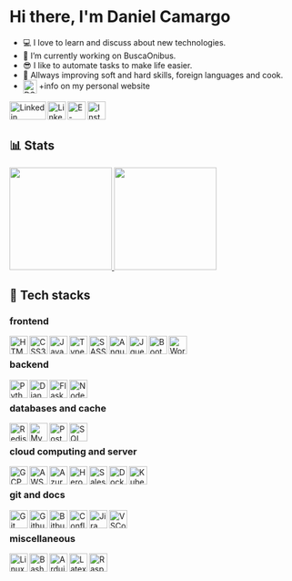 # Hi there, I'm Daniel Camargo
- 💻 I love to learn and discuss about new technologies.
- 🤔 I’m currently working on <a href="https://www.buscaonibus.com.br" rel="dofollow" style="text-decoration: none !important;">BuscaOnibus</a>.
- 😎 I like to automate tasks to make life easier.
- 🚀 Allways improving soft and hard skills, foreign languages and cook.
- <a href="https://www.dscamargo.com.br" rel="dofollow" style="text-decoration: none !important;"><img align="center" width="24px" title="DSC" src="https://www.dscamargo.com.br/assets/ico/favicon-32x32.png"/> +info on my personal website</a>

<img align="left" title="Linkedin" height="32px" width="64px" src="https://www.svgrepo.com/show/450662/blank.svg" /><a href="https://www.linkedin.com/in/daniel13"/><img align="left" title="Linkedin" width="32px" src="https://www.svgrepo.com/show/922/linkedin.svg" /></a> <a href="mailto:daniel.camargo@hotmail.com"><img align="left" title="E-mail" width="32px" src="https://www.svgrepo.com/show/511917/email-1572.svg"/></a>  <a href="https://www.instagram.com/danielcamargo13"><img align="left" title="Instagram" width="32px" src="https://www.svgrepo.com/show/508844/instagram.svg"/></a> 

<br/><br/>

## :bar_chart: Stats

<a href="https://github.com/DanielFloripa">
  <img height="180em" src="https://github-readme-stats.vercel.app/api?username=DanielFloripa&show_icons=true&theme=light" />
  <img height="180em" src="https://github-readme-stats-eight-theta.vercel.app/api/top-langs/?username=DanielFloripa&theme=light&layout=compact" />
</a>

## :muscle: Tech stacks

### frontend
<a href="https://github.com/DanielFloripa">
  <img align="left" width="32px" title="HTML5" src="https://cdn.jsdelivr.net/gh/devicons/devicon/icons/html5/html5-original.svg" />
  <img align="left" width="32px" title="CSS3" src="https://cdn.jsdelivr.net/gh/devicons/devicon/icons/css3/css3-original.svg" />
  <img align="left" width="32px" title="Javascript" src="https://cdn.jsdelivr.net/gh/devicons/devicon/icons/javascript/javascript-original.svg" />
  <img align="left" width="32px" title="Typescript" src="https://cdn.jsdelivr.net/gh/devicons/devicon/icons/typescript/typescript-original.svg" />
  <img align="left" width="32px" title="SASS" src="https://cdn.jsdelivr.net/gh/devicons/devicon/icons/sass/sass-original.svg" />
  <img align="left" width="32px" title="Angular" src="https://cdn.jsdelivr.net/gh/devicons/devicon/icons/angularjs/angularjs-original.svg" />
  <img align="left" width="32px" title="Jquery" src="https://cdn.jsdelivr.net/gh/devicons/devicon/icons/jquery/jquery-original-wordmark.svg" />
  <img align="left" width="32px" title="Bootstrap" src="https://cdn.jsdelivr.net/gh/devicons/devicon/icons/bootstrap/bootstrap-original.svg" />
  <img align="left" width="32px" title="Wordpress" src="https://cdn.jsdelivr.net/gh/devicons/devicon/icons/wordpress/wordpress-original.svg" />
</a><br/>

### backend
<a href="https://github.com/DanielFloripa">
  <img align="left" width="32px" title="Python" src="https://cdn.jsdelivr.net/gh/devicons/devicon/icons/python/python-original.svg" />
  <img align="left" width="32px" title="Django" src="https://cdn.jsdelivr.net/gh/devicons/devicon/icons/django/django-plain.svg" />
  <img align="left" width="32px" title="Flask" src="https://cdn.jsdelivr.net/gh/devicons/devicon/icons/flask/flask-original-wordmark.svg" />
  <img align="left" width="32px" title="Node" src="https://cdn.jsdelivr.net/gh/devicons/devicon/icons/nodejs/nodejs-original.svg" />
</a><br/>

### databases and cache
<a href="https://github.com/DanielFloripa">
  <img align="left" width="32px" title="Redis" src="https://cdn.jsdelivr.net/gh/devicons/devicon/icons/redis/redis-original-wordmark.svg" />
  <img align="left" width="32px" title="MySQL" src="https://cdn.jsdelivr.net/gh/devicons/devicon/icons/mysql/mysql-original.svg" />
  <img align="left" width="32px" title="Postgre SQL" src="https://cdn.jsdelivr.net/gh/devicons/devicon/icons/postgresql/postgresql-original.svg" />
  <img align="left" width="32px" title="SQL Server" src="https://cdn.jsdelivr.net/gh/devicons/devicon/icons/microsoftsqlserver/microsoftsqlserver-plain.svg" />
</a><br/>

### cloud computing and server
<a href="https://github.com/DanielFloripa">
  <img align="left" width="32px" title="GCP" src="https://cdn.jsdelivr.net/gh/devicons/devicon/icons/googlecloud/googlecloud-original.svg" />
  <img align="left" width="32px" title="AWS" src="https://cdn.jsdelivr.net/gh/devicons/devicon@latest/icons/amazonwebservices/amazonwebservices-original-wordmark.svg" />
  <img align="left" width="32px" title="Azure" src="https://cdn.jsdelivr.net/gh/devicons/devicon/icons/azure/azure-original.svg" />
  <img align="left" width="32px" title="Heroku" src="https://cdn.jsdelivr.net/gh/devicons/devicon/icons/heroku/heroku-original.svg" />
  <img align="left" width="32px" title="Salesforce" src="https://cdn.jsdelivr.net/gh/devicons/devicon/icons/salesforce/salesforce-original.svg" />
  <img align="left" width="32px" title="Docker" src="https://cdn.jsdelivr.net/gh/devicons/devicon/icons/docker/docker-original.svg" />
  <img align="left" width="32px" title="Kubernetes" src="https://cdn.jsdelivr.net/gh/devicons/devicon/icons/kubernetes/kubernetes-plain.svg" />
</a><br/>

### git and docs
<a href="https://github.com/DanielFloripa">
  <img align="left" width="32px" title="Git" src="https://cdn.jsdelivr.net/gh/devicons/devicon/icons/git/git-original.svg" />
  <img align="left" width="32px" title="Github" src="https://cdn.jsdelivr.net/gh/devicons/devicon/icons/github/github-original.svg" />
  <img align="left" width="32px" title="Bitbucket" src="https://cdn.jsdelivr.net/gh/devicons/devicon/icons/bitbucket/bitbucket-original.svg" />
  <img align="left" width="32px" title="Confluence" src="https://cdn.jsdelivr.net/gh/devicons/devicon/icons/confluence/confluence-original.svg" />
  <img align="left" width="32px" title="Jira" src="https://cdn.jsdelivr.net/gh/devicons/devicon/icons/jira/jira-original.svg" />
  <img align="left" width="32px" title="VSCode" src="https://cdn.jsdelivr.net/gh/devicons/devicon/icons/vscode/vscode-original.svg" />
</a><br/>

### miscellaneous
<a href="https://github.com/DanielFloripa">
  <img align="left" width="32px" title="Linux" src="https://cdn.jsdelivr.net/gh/devicons/devicon/icons/linux/linux-original.svg" />
  <img align="left" width="32px" title="Bash" src="https://cdn.jsdelivr.net/gh/devicons/devicon/icons/bash/bash-original.svg" />
  <img align="left" width="32px" title="Arduino" src="https://cdn.jsdelivr.net/gh/devicons/devicon/icons/arduino/arduino-original.svg" />
  <img align="left" width="32px" title="Latex" src="https://cdn.jsdelivr.net/gh/devicons/devicon/icons/latex/latex-original.svg" />
  <img align="left" width="32px" title="Raspberry Pi" src="https://cdn.jsdelivr.net/gh/devicons/devicon/icons/raspberrypi/raspberrypi-original.svg" />
</a><br/>
